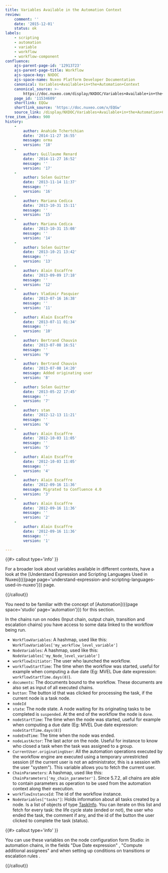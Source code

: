 ```yaml
---
title: Variables Available in the Automation Context
review:
    comment: ''
    date: '2015-12-01'
    status: ok
labels:
    - scripting
    - automation
    - variable
    - workflow
    - workflow-component
confluence:
    ajs-parent-page-id: '12913723'
    ajs-parent-page-title: Workflow
    ajs-space-key: NXDOC
    ajs-space-name: Nuxeo Platform Developer Documentation
    canonical: Variables+Available+in+the+Automation+Context
    canonical_source: >-
        https://doc.nuxeo.com/display/NXDOC/Variables+Available+in+the+Automation+Context
    page_id: '11534609'
    shortlink: EQGw
    shortlink_source: 'https://doc.nuxeo.com/x/EQGw'
    source_link: /display/NXDOC/Variables+Available+in+the+Automation+Context
tree_item_index: 900
history:
    -
        author: Anahide Tchertchian
        date: '2014-11-27 16:55'
        message: orma
        version: '18'
    -
        author: Guillaume Renard
        date: '2014-11-27 16:52'
        message: ''
        version: '17'
    -
        author: Solen Guitter
        date: '2013-11-14 11:37'
        message: ''
        version: '16'
    -
        author: Mariana Cedica
        date: '2013-10-31 15:11'
        message: ''
        version: '15'
    -
        author: Mariana Cedica
        date: '2013-10-31 15:08'
        message: ''
        version: '14'
    -
        author: Solen Guitter
        date: '2013-10-21 13:42'
        message: ''
        version: '13'
    -
        author: Alain Escaffre
        date: '2013-09-09 17:18'
        message: ''
        version: '12'
    -
        author: Vladimir Pasquier
        date: '2013-07-16 16:38'
        message: ''
        version: '11'
    -
        author: Alain Escaffre
        date: '2013-07-11 01:34'
        message: ''
        version: '10'
    -
        author: Bertrand Chauvin
        date: '2013-07-08 16:51'
        message: ''
        version: '9'
    -
        author: Bertrand Chauvin
        date: '2013-07-08 14:20'
        message: Added originating user
        version: '8'
    -
        author: Solen Guitter
        date: '2013-05-22 17:45'
        message: ''
        version: '7'
    -
        author: stan
        date: '2012-12-13 11:21'
        message: ''
        version: '6'
    -
        author: Alain Escaffre
        date: '2012-10-03 11:05'
        message: ''
        version: '5'
    -
        author: Alain Escaffre
        date: '2012-10-03 11:05'
        message: ''
        version: '4'
    -
        author: Alain Escaffre
        date: '2012-09-16 11:36'
        message: Migrated to Confluence 4.0
        version: '3'
    -
        author: Alain Escaffre
        date: '2012-09-16 11:36'
        message: ''
        version: '2'
    -
        author: Alain Escaffre
        date: '2012-09-16 11:36'
        message: ''
        version: '1'

---
```

{{#> callout type='info' }}

For a broader look about variables available in different contexts, have a look at the [Understand Expression and Scripting Languages Used in Nuxeo]({{page page='understand-expression-and-scripting-languages-used-in-nuxeo'}}) page.

{{/callout}}

You need to be familiar with the concept of [Automation]({{page space='studio' page='automation'}}) for this section.

In the chains run on nodes (Input chain, output chain, transition and escalation chains) you have access to some data linked to the workflow being run.

*   `WorkflowVariables`: A hashmap, used like this: `WorkflowVariables['my_workflow_level_variable']`
*   `NodeVariables`: A hashmap, used like this: `NodeVariables['my_Node_level_variable']`
*   `workflowInitiator`: The user who launched the workflow.
*   `workflowStartTime`: The time when the workflow was started, useful for example when computing a due date (Eg: MVEL Due date expression: `workflowStartTime.days(8)`).
*   `documents`: The documents bound to the workflow. These documents are also set as input of all executed chains.
*   `button`: The button id that was clicked for processing the task, if the current node is a task node.
*   `nodeId`
*   `state`: The node state. A node waiting for its originating tasks to be completed is `suspended`. At the end of the workflow the node is `done`.
*   `nodeStartTime`: The time when the node was started, useful for example when computing a due date (Eg: MVEL Due date expression: `nodeStartTime.days(8)`)
*   `nodeEndTime`: The time when the node was ended.
*   `nodeLastActor`: The last actor on the node. Useful for instance to know who closed a task when the task was assigned to a group.
*   `CurrentUser.originatingUser`: All the automation operations executed by the workflow engine are executed using a temporary unrestricted session (if the current user is not an administrator, this is a session with the user "system"). This variable allows you to fetch the current user.
*   `ChainParameters`: A hashmap, used like this: `ChainParameters['my_chain_parameter']`. Since 5.7.2, all chains are able to contain parameters as operation to be used from the automation context along their execution.
*   `workflowInstanceId`: The id of the workflow instance.
*   `NodeVariables["tasks"]`: Holds information about all tasks created by a node. Is a list of objects of type [TaskInfo](http://community.nuxeo.com/api/nuxeo/5.8/javadoc/org/nuxeo/ecm/platform/routing/core/impl/GraphNode.TaskInfo.html). You can iterate on this list and fetch for every task: the life cycle state (ended or not), the user who ended the task, the comment if any, and the id of the button the user clicked to complete the task (status).

{{#> callout type='info' }}

You can use these variables&nbsp;on the node configuration form Studio: in automation chains, in the fields "Due Date expression" , "Compute additional assignees" and when setting up conditions on transitions or escalation rules .

{{/callout}}
